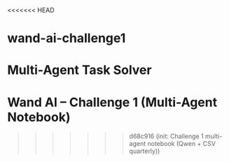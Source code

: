 <<<<<<< HEAD
# wand-ai-challenge1
Multi-Agent Task Solver
=======
# Wand AI – Challenge 1 (Multi-Agent Notebook)
>>>>>>> d68c916 (init: Challenge 1 multi-agent notebook (Qwen + CSV quarterly))
